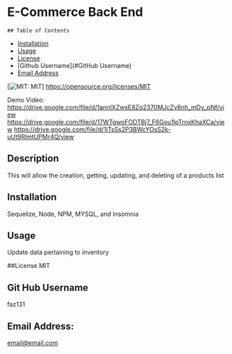 <h1>E-Commerce Back End</h1>

    ## Table of Contents
  - [Installation](#installation)
  - [Usage](#Usage)   
  - [License](#License)
  - [Github Username](#GitHub Username)
  - [Email Address](#Email)




  [![MIT: MIT](https://img.shields.io/badge/License-MIT-yellow.svg)]
  https://opensource.org/licenses/MIT

 Demo Video:
 https://drive.google.com/file/d/1annIXZwsE8Zq2370MJcZv8nh_mDy_pNf/view
 https://drive.google.com/file/d/17WTgwoFODTBj7_F6Gou1lpTrnxKhaXCa/view
 https://drive.google.com/file/d/1iTsSs2P3BWcYOsS2k-uUt9RlmtUPMr4Q/view

 
 
  ## Description
  This will allow the creation, getting, updating, and deleting of a products list

 
 
  ## Installation 
Sequelize, Node, NPM, MYSQL, and Insomnia



## Usage
Update data pertaining to inventory



##License
MIT



## Git Hub Username
faz131



## Email Address:
email@email.com 
